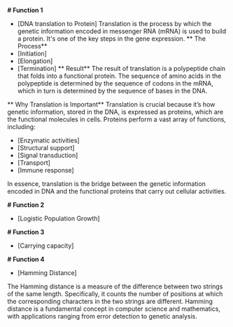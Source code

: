 **# Function 1**
- [DNA translation to Protein]
Translation is the process by which the genetic information encoded in messenger RNA (mRNA) is used to build a protein. It's one of the key steps in the gene expression.
** The Process**
- [Initiation]
- [Elongation]
- [Termination]
** Result**
The result of translation is a polypeptide chain that folds into a functional protein. The sequence of amino acids in the polypeptide is determined by the sequence of codons in the mRNA, which in turn is determined by the sequence of bases in the DNA.

** Why Translation is Important**
Translation is crucial because it’s how genetic information, stored in the DNA, is expressed as proteins, which are the functional molecules in cells. Proteins perform a vast array of functions, including:
- [Enzymatic activities]
- [Structural support]
- [Signal transduction]
- [Transport]
- [Immune response]

In essence, translation is the bridge between the genetic information encoded in DNA and the functional proteins that carry out cellular activities.

**# Function 2**
- [Logistic Population Growth]

**# Function 3**
- [Carrying capacity]

**# Function 4**
- [Hamming Distance]

The Hamming distance is a measure of the difference between two strings of the same length. Specifically, it counts the number of positions at which the corresponding characters in the two strings are different.
Hamming distance is a fundamental concept in computer science and mathematics, with applications ranging from error detection to genetic analysis.
